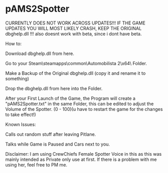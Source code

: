 # pAMS2Spotter


CURRENTLY DOES NOT WORK ACROSS UPDATES!!! IF THE GAME UPDATES YOU WILL MOST LIKELY CRASH, KEEP THE ORIGINAL dbghelp.dll !!! also doesnt work with beta, since i dont have beta.


How to:

  Download dbghelp.dll from here.
  
  Go to your Steam\steamapps\common\Automobilista 2\x64\ Folder.
  
  Make a Backup of the Original dbghelp.dll (copy it and rename it to something)
  
  Drop the dbghelp.dll from here into the Folder.
  
  
  After your First Launch of the Game, the Program will create a "pAMS2Spotter.txt" in the same Folder, this can be edited to adjust the Volume of the Spotter. (0 - 100)(u have to restart the game for the changes to take effect!)

Known Issues:

  Calls out random stuff after leaving Pitlane.
  
  Talks while Game is Paused and Cars next to you.



Disclaimer: I am using CrewChiefs Female Spotter Voice in this as this was mainly intended as Private only use at first. If there is a problem with me using her, feel free to PM me.

